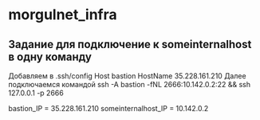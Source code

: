 # morgulnet_infra

## Задание для подключение к someinternalhost в одну команду
 Добавляем в .ssh/config 
 Host bastion 
 HostName 35.228.161.210
 Далее подключаемся командой 
 ssh -A bastion -fNL 2666:10.142.0.2:22 && ssh 127.0.0.1 -p 2666

 bastion_IP = 35.228.161.210
 someinternalhost_IP = 10.142.0.2 
